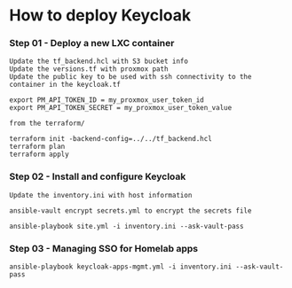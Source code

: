 # How to deploy Keycloak

### Step 01 - Deploy a new LXC container 
```
Update the tf_backend.hcl with S3 bucket info
Update the versions.tf with proxmox path
Update the public key to be used with ssh connectivity to the container in the keycloak.tf

export PM_API_TOKEN_ID = my_proxmox_user_token_id
export PM_API_TOKEN_SECRET = my_proxmox_user_token_value

from the terraform/

terraform init -backend-config=../../tf_backend.hcl
terraform plan
terraform apply

```
### Step 02 - Install and configure Keycloak

```
Update the inventory.ini with host information

ansible-vault encrypt secrets.yml to encrypt the secrets file

ansible-playbook site.yml -i inventory.ini --ask-vault-pass

```

### Step 03 - Managing SSO for Homelab apps
```
ansible-playbook keycloak-apps-mgmt.yml -i inventory.ini --ask-vault-pass

```